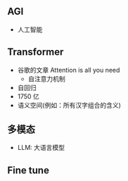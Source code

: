 ## AGI

- 人工智能

## Transformer

- 谷歌的文章 Attention is all you need
  - 自注意力机制
- 自回归
- 1750 亿
- 语义空间(例如：所有汉字组合的含义)

## 多模态

- LLM: 大语言模型

## Fine tune
